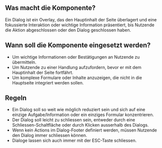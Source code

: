
## Was macht die Komponente?
Ein Dialog ist ein Overlay, das den Hauptinhalt der Seite überlagert und eine fokussierte Interaktion oder wichtige Information präsentiert, bis Nutzende die Aktion abgeschlossen oder den Dialog geschlossen haben.

## Wann soll die Komponente eingesetzt werden?
* Um wichtige Informationen oder Bestätigungen an Nutzende zu übermitteln.
* Um Nutzende zu einer Handlung aufzufordern, bevor er mit dem Hauptinhalt der Seite fortfährt.
* Um komplexe Formulare oder Inhalte anzuzeigen, die nicht in die Hauptseite integriert werden sollen.

## Regeln
* Ein Dialog soll so weit wie möglich reduziert sein und sich auf eine einzige Aufgabe/Information oder ein einziges Formular konzentrieren.
* Der Dialog soll leicht zu schliessen sein, entweder durch eine Schliessen-Schaltfläche oder durch Klicken ausserhalb des Dialogs.
* Wenn kein Actions im Dialog-Footer definiert werden, müssen Nutzende den Dialog immer schliessen können.
* Dialoge lassen sich auch immer mit der ESC-Taste schliessen.
